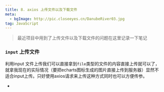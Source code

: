 ```yaml
---
title: 8. axios 上传文件以及下载文件
meta: 
  - bgImage: http://pic.closeeyes.cn/DanubeRiver03.jpg
tag: JavaScript
---
```


> 最近项目中用到了上传文件以及下载文件的问题在这里记录一下笔记

### `input` 上传文件

利用input 文件上传我们可以直接拿到`file`类型的文件的内容直接上传就可以了，就拿我现在的实际情况（要把echarts图标生成的图片直接上传到服务器）显然不适合input上传。只好使用axios请求来上传这种方式同时也可以方便传参。

- 